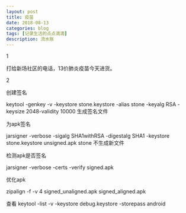 ```yaml
---
layout: post
title: 疫苗
date: 2018-08-13
categories: blog
tags: [记录生活的点点滴滴]
description: 流水账
---
```


1 

打给新场社区的电话，13价肺炎疫苗今天进货。

2

 创建签名
 
  keytool -genkey -v -keystore stone.keystore -alias stone -keyalg RSA -keysize 2048-validity 10000  生成签名文件
  
 为apk签名
 
  jarsigner -verbose -sigalg SHA1withRSA -digestalg SHA1 -keystore stone.keystore unsigned.apk stone 不生成新文件
  
 检测apk是否签名
 
  jarsigner  -verbose -certs -verify signed.apk 
  
 优化apk
 
  zipalign -f -v 4 signed_unaligned.apk signed_aligned.apk 
  
 查看
  keytool -list -v -keystore debug.keystore -storepass android
